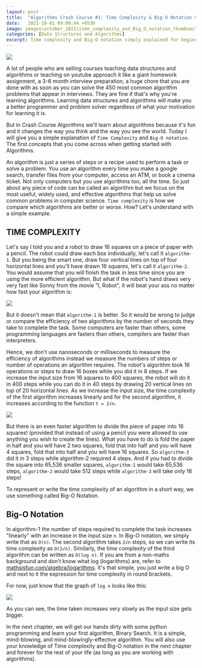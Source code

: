 ```yaml
---
layout: post
title:  "Algorithms Crash Course #1: Time Complexity & Big-O Notation Simply Explained"
date:   2021-10-01 09:00:44 +0530
image: images\october_2021\time_complexity_and_Big_O_notation_thumbnail.png
categories: [Data Structures and Algorithms]
excerpt: Time complexity and Big-O notation simply explained for beginners in algorithms and data structures. Welcome to the first chapter of Crash Course Algorithms.
---
```


<img src="\blog\images\october_2021\time_complexity_and_Big_O_notation_thumbnail.png?raw=true">

A lot of people who are selling courses teaching data structures and algorithms or teaching on youtube approach it like a giant homework assignment, a 3-6 month interview preparation, a huge chore that you are done with as soon as you can solve the 450 most common algorithm problems that appear in interviews. They are fine if that's why you're learning algorithms. Learning data structures and algorithms will make you a better programmer and problem solver regardless of what your motivation for learning it is.

But in Crash Course Algorithms we'll learn about algorithms because it's fun and it changes the way you think and the way you see the world. Today I will give you a simple explanation of `Time Complexity` and `Big-O notation`. The first concepts that you come across when getting started with Algorithms. 

An algorithm is just a series of steps or a recipe used to perform a task or solve a problem. You use an algorithm every time you make a google search, transfer files from your computer, access an ATM, or book a cinema ticket. Not only computers but you use algorithms too, all the time. So just about any piece of code can be called an algorithm but we focus on the most useful, widely used, and effective algorithms that help us solve common problems in computer science. `Time complexity` is how we compare which algorithms are better or worse. How? Let's understand with a simple example.

## TIME COMPLEXITY

Let's say I told you and a robot to draw 16 squares on a piece of paper with a pencil. The robot could draw each box individually, let's call it `algorithm-1`. But you being the smart one, draw four vertical lines on top of four horizontal lines and you'll have drawn 16 squares, let's call it `algorithm-2`. You would assume that you will finish the task in less time since you are using the more efficient algorithm. But what if the robot's hand draws very very fast like Sonny from the movie "I, Robot", it will beat your ass no matter how fast your algorithm is: 

<img src="\blog\images\october_2021\sonny_drawing.gif?raw=true">

But it doesn't mean that `algorithm-1` is better. So it would be wrong to judge or compare the efficiency of two algorithms by the number of seconds they take to complete the task. Some computers are faster than others, some programming languages are fasters than others, compilers are faster than interpreters. 

Hence, we don't use nanoseconds or milliseconds to measure the efficiency of algorithms instead we measure the numbers of steps or number of operations an algorithm requires. The robot's algorithm took 16 operations or steps to draw 16 boxes while you did it in 8 steps. If we increase the input size from 16 squares to 400 squares, the robot will do it in 400 steps while you can do it in 40 steps by drawing 20 vertical lines on top of 20 horizontal lines. As we increase the input size, the time complexity of the first algorithm increases linearly and for the second algorithm, it increases according to the function `t = 2√n`.

<img src="\blog\images\october_2021\algorithm_graphs.png?raw=true">

But there is an even faster algorithm to divide the piece of paper into 16 squares! (provided that instead of using a pencil you were allowed to use anything you wish to create the lines). What you have to do is fold the paper in half and you will have 2 two squares, fold that into half and you will have 4 squares, fold that into half and you will have 16 squares. So `algorithm-3` did it in 3 steps while algorithm-2 required 4 steps. And if you had to divide the square into 65,536 smaller squares, `algorithm-1` would take 65,536 steps, `algorithm-2` would take 512 steps while `algorithm-3` will take only 16 steps! 

To represent or write the time complexity of an algorithm in a short way, we use something called Big-O Notation.

## Big-O Notation

In algorithm-1 the number of steps required to complete the task increases "linearly" with an increase in the input size `n`. In Big-O notation, we simply write that as `O(n)`. The second algorithm takes `2√n` steps, so we can write its time complexity as `O(2√n)`. Similarly, the time complexity of the third algorithm can be written as `O(log n)`. If you are from a non-maths background and don't know what log (logarithms) are, refer to [mathsisfun.com/algebra/logarithms][logarithms-explained]. It's that simple, you just write a big O and next to it the expression for time complexity in round brackets.

For now, just know that the graph of `log n` looks like this:

<img src="\blog\images\october_2021\log_n.png?raw=true">

As you can see, the time taken increases very slowly as the input size gets bigger.

In the next chapter, we will get our hands dirty with some python programming and learn your first algorithm, Binary Search. It is a simple, mind-blowing, and mind-blowingly-effective algorithm. You will also use your knowledge of Time complexity and Big-O notation in the next chapter and forever for the rest of your life (as long as you are working with algorithms).

[logarithms-explained]: https://www.mathsisfun.com/algebra/logarithms